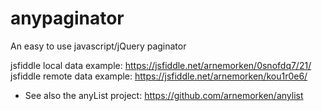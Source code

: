 # anypaginator
An easy to use javascript/jQuery paginator

jsfiddle local data example:  https://jsfiddle.net/arnemorken/0snofdq7/21/
jsfiddle remote data example: https://jsfiddle.net/arnemorken/kou1r0e6/

 * See also the anyList project: https://github.com/arnemorken/anylist
